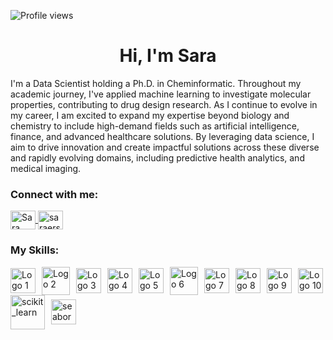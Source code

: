 ![Profile views](https://komarev.com/ghpvc/?username=SarahErsali&color=green)


<h1 align="center">Hi, I'm Sara</h1>


I'm a Data Scientist holding a Ph.D. in Cheminformatic.
Throughout my academic journey, I've applied machine learning to investigate molecular properties, contributing to drug design research.
As I continue to evolve in my career, I am excited to expand my expertise beyond biology and chemistry to include high-demand fields such as artificial intelligence, finance, and advanced healthcare solutions. By leveraging data science, I aim to drive innovation and create impactful solutions across these diverse and rapidly evolving domains, including predictive health analytics, and medical imaging.


<h3 align="left">Connect with me:</h3>
<p align="left">
  <a href="https://www.linkedin.com/in/sara-ersali-the-scientist/" target="_blank">
    <img align="center" src="https://raw.githubusercontent.com/rahuldkjain/github-profile-readme-generator/master/src/images/icons/Social/linked-in-alt.svg" alt="Sara Ersali LinkedIn" height="30" width="40" />
  </a>
  <a href="https://kaggle.com/saraersali" target="_blank">
    <img align="center" src="https://raw.githubusercontent.com/rahuldkjain/github-profile-readme-generator/master/src/images/icons/Social/kaggle.svg" alt="saraersali" height="30" width="40" />
  </a>
</p>



<h3 align="left">My Skills:</h3>
<p align="left">
  <div style="display: flex; flex-wrap: wrap; align-items: center;">
    <img src="https://user-images.githubusercontent.com/25181517/183423507-c056a6f9-1ba8-4312-a350-19bcbc5a8697.png" alt="Logo 1" width="40" style="margin-right: 10px;"/>
    <img src="https://user-images.githubusercontent.com/25181517/117208740-bfb78400-adf5-11eb-97bb-09072b6bedfc.png" alt="Logo 2" width="45" style="margin-right: 10px;"/>
    <img src="https://user-images.githubusercontent.com/25181517/192108891-d86b6220-e232-423a-bf5f-90903e6887c3.png" alt="Logo 3" width="40" style="margin-right: 10px;"/>
    <img src="https://user-images.githubusercontent.com/25181517/223639822-2a01e63a-a7f9-4a39-8930-61431541bc06.png" alt="Logo 4" width="40" style="margin-right: 10px;"/>
    <img src="https://github.com/marwin1991/profile-technology-icons/assets/76662862/2481dc48-be6b-4ebb-9e8c-3b957efe69fa" alt="Logo 5" width="40" style="margin-right: 10px;"/>
    <img src="https://user-images.githubusercontent.com/25181517/117207330-263ba280-adf4-11eb-9b97-0ac5b40bc3be.png" alt="Logo 6" width="45" style="margin-right: 10px;"/>
    <img src="https://github.com/marwin1991/profile-technology-icons/assets/76012086/24b02d77-2f28-43c7-b5d6-e15e3395851b" alt="Logo 7" width="40" style="margin-right: 10px;"/>
    <img src="https://github.com/marwin1991/profile-technology-icons/assets/76012086/4ec200c2-acdf-4c42-b419-cd49cba3d09f" alt="Logo 8" width="40" style="margin-right: 10px;"/>
    <img src="https://user-images.githubusercontent.com/25181517/192108372-f71d70ac-7ae6-4c0d-8395-51d8870c2ef0.png" alt="Logo 9" width="40" style="margin-right: 10px;"/>
    <img src="https://github.com/marwin1991/profile-technology-icons/assets/136815194/82df4543-236b-4e45-9604-5434e3faab17" alt="Logo 10" width="40"/>
    <!-- Adding Scikit-Learn and Seaborn logos without links -->
    <img src="https://upload.wikimedia.org/wikipedia/commons/0/05/Scikit_learn_logo_small.svg" alt="scikit_learn" width="55" style="margin-right: 10px;"/>
    <img src="https://seaborn.pydata.org/_images/logo-mark-lightbg.svg" alt="seaborn" width="40"/>
  </div>
</p>

